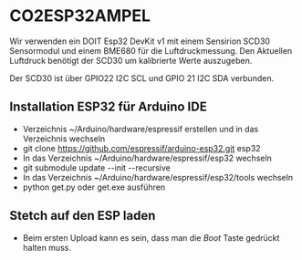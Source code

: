 # CO2ESP32AMPEL
Wir verwenden ein DOIT Esp32 DevKit v1 mit einem Sensirion SCD30 Sensormodul und einem BME680 für die Luftdruckmessung. Den Aktuellen Luftdruck benötigt der SCD30 um kalibrierte Werte auszugeben.

Der SCD30 ist über GPIO22 I2C SCL und GPIO 21 I2C SDA verbunden.

## Installation ESP32 für Arduino IDE

* Verzeichnis ~/Arduino/hardware/espressif erstellen und in das Verzeichnis wechseln
* git clone https://github.com/espressif/arduino-esp32.git esp32
* In das Verzeichnis ~/Arduino/hardware/espressif/esp32 wechseln
* git submodule update --init --recursive
* In das Verzeichnis ~/Arduino/hardware/espressif/esp32/tools wechseln
* python get.py oder get.exe ausführen

## Stetch auf den ESP laden
* Beim ersten Upload kann es sein, dass man die *Boot* Taste gedrückt halten muss.
